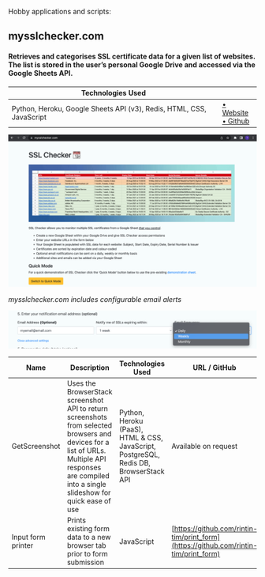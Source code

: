 Hobby applications and scripts:

## mysslchecker.com

#### Retrieves and categorises SSL certificate data for a given list of websites. The list is stored in the user’s personal Google Drive and accessed via the Google Sheets API.

| Technologies Used                                                    |                                                                                                       |
| -------------------------------------------------------------------- | ----------------------------------------------------------------------------------------------------- |
| Python, Heroku, Google Sheets API (v3), Redis, HTML, CSS, JavaScript | [• Website](https://mysslchecker.com)<br />[• Github](https://github.com/rintin-tim/mysslchecker.git) |

<a href="https://mysslchecker.com/" target="_blank"><img src="my-ssl-checker.png" alt="mysslchecker" width="640"></a>

_mysslchecker.com includes configurable email alerts_

<a href="https://mysslchecker.com/" target="_blank"><img src="email-options.png" alt="mysslchecker-email-options" width="640"></a>

| Name               | Description                                                                                                                                                                                         | Technologies Used                                                                     | URL / GitHub                                                                         |
| ------------------ | --------------------------------------------------------------------------------------------------------------------------------------------------------------------------------------------------- | ------------------------------------------------------------------------------------- | ------------------------------------------------------------------------------------ |
| GetScreenshot      | Uses the BrowserStack screenshot API to return screenshots from selected browsers and devices for a list of URLs. Multiple API responses are compiled into a single slideshow for quick ease of use | Python, Heroku (PaaS), HTML & CSS, JavaScript, PostgreSQL, Redis DB, BrowserStack API | Available on request                                                                 |
| Input form printer | Prints existing form data to a new browser tab prior to form submission                                                                                                                             | JavaScript                                                                            | [https://github.com/rintin-tim/print_form](https://github.com/rintin-tim/print_form) |
